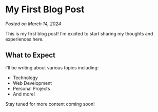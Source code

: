 # My First Blog Post
*Posted on March 14, 2024*

This is my first blog post! I'm excited to start sharing my thoughts and experiences here.

## What to Expect

I'll be writing about various topics including:
- Technology
- Web Development
- Personal Projects
- And more!

Stay tuned for more content coming soon! 